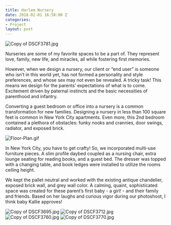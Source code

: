 ```yaml
---
title: Harlem Nursery
date: 2018-02-01 16:58:00 Z
categories:
- Project
layout: post
---
```


![Copy of DSCF3781.jpg](/uploads/Copy%20of%20DSCF3781.jpg)

Nurseries are some of my favorite spaces to be a part of. They represent love, family, new life, and miracles, all while fostering first memories. 
 
However, when we design a nursery, our client or “end user” is someone who isn’t in this world yet, has not formed a personality and style preferences, and whose sex may not even be revealed. A tricky task! This means we design for the parents’ expectations of what is to come. Excitement driven by paternal instincts and the basic necessities of parenthood and infantry.
 
Converting a guest bedroom or office into a nursery is a common transformation for new families. Designing a nursery in less than 100 square feet is common in New York City apartments. Even more, this 2nd bedroom contained a plethora of obstacles: funky nooks and crannies, door swings, radiator, and exposed brick.  

![Floor-Plan.gif](/uploads/Floor-Plan.gif)

In New York City, you have to get crafty! So, we incorporated multi-use furniture pieces. A slim profile daybed coupled as a nursing chair, extra lounge seating for reading books, and a guest bed. The dresser was topped with a changing table, and book ledges were installed to utilize the rooms ceiling height. 
 
We kept the pallet neutral and worked with the existing antique chandelier, exposed brick wall, and grey wall color. A calming, quaint, sophisticated space was created for these parent’s first baby - a girl! - and their family and friends. Based on her laughs and curious vigor during our photoshoot, I think baby Kallie approves! 

![Copy of DSCF3695.jpg](/uploads/Copy%20of%20DSCF3695.jpg)
![Copy of DSCF3712.jpg](/uploads/Copy%20of%20DSCF3712.jpg)
![Copy of DSCF3760.jpg](/uploads/Copy%20of%20DSCF3760.jpg)
![Copy of DSCF3770.jpg](/uploads/Copy%20of%20DSCF3770.jpg)


